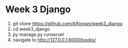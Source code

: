﻿# Week 3 Django

 1. git clone https://github.com/Alforoan/week3_django
 2. cd week3_django
 3. py manage.py runserver
 4. navigate to http://127.0.0.1:8000/books/
  
 
